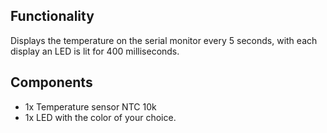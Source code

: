 ## Functionality

Displays the temperature on the serial monitor every 5 seconds, with each display an LED is lit for 400 milliseconds. 

## Components
 - 1x Temperature sensor NTC 10k
 - 1x LED with the color of your choice.
